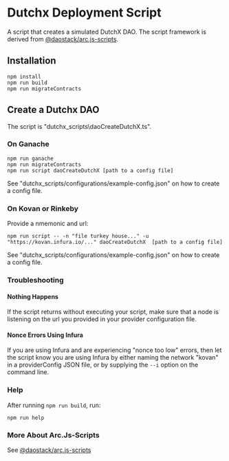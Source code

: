 # Dutchx Deployment Script
A script that creates a simulated DutchX DAO.  The script framework is derived from [@daostack/arc.js-scripts](https://github.com/daostack/arc.js-scripts).

## Installation

```
npm install
npm run build
npm run migrateContracts
```

## Create a Dutchx DAO

The script is "dutchx_scripts\daoCreateDutchX.ts".

### On Ganache

```
npm run ganache
npm run migrateContracts
npm run script daoCreateDutchX [path to a config file]
```

See "dutchx_scripts/configurations/example-config.json" on how to create a config file.

### On Kovan or Rinkeby

Provide a nmemonic and url:

```
npm run script -- -n "file turkey house..." -u "https://kovan.infura.io/..." daoCreateDutchX  [path to a config file]
```
See "dutchx_scripts/configurations/example-config.json" on how to create a config file.

### Troubleshooting

#### Nothing Happens

If the script returns without executing your script, make sure that a node is listening on the url you
provided in your provider configuration file.

#### Nonce Errors Using Infura

If you are using Infura and are experiencing "nonce too low" errors, then let the script know you are using Infura by either naming the network "kovan" in a providerConfig JSON file, or by supplying the `--i` option on the command line.

### Help

After running `npm run build`, run:

```
npm run help
```

### More About Arc.Js-Scripts

See [@daostack/arc.js-scripts](https://github.com/daostack/arc.js-scripts)
